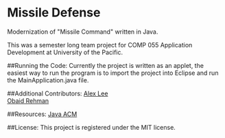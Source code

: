 # Missile Defense
Modernization of "Missile Command" written in Java.

This was a semester long team project for COMP 055 Application Development at University of the Pacific.

##Running the Code:
Currently the project is written as an applet, the easiest way to run the program is to import the project into Eclipse and run the MainApplication.java file.

##Additional Contributors:
[Alex Lee](https://github.com/Peggisan)<br/>
[Obaid Rehman](https://github.com/ozrehman)

##Resources:
[Java ACM](http://cs.stanford.edu/people/eroberts/jtf/javadoc/student/index.html)

##License:
This project is registered under the MIT license.
